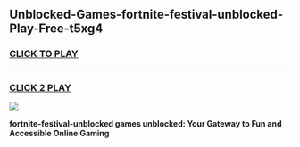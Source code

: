 
## Unblocked-Games-fortnite-festival-unblocked-Play-Free-t5xg4
<h3>
<a href="https://premium76.site?title=fortnite-festival-unblocked&ref=23A">CLICK TO PLAY</a></h3>
<hr>

<h3>
<a href="https://premium76.site?title=fortnite-festival-unblocked&ref=23A">CLICK 2 PLAY</a>
  
</h3>

<a href="https://premium76.site?title=fortnite-festival-unblocked&ref=23A"><img src="https://clearcache.store/games.png"></a>


**fortnite-festival-unblocked games unblocked: Your Gateway to Fun and Accessible Online Gaming**

